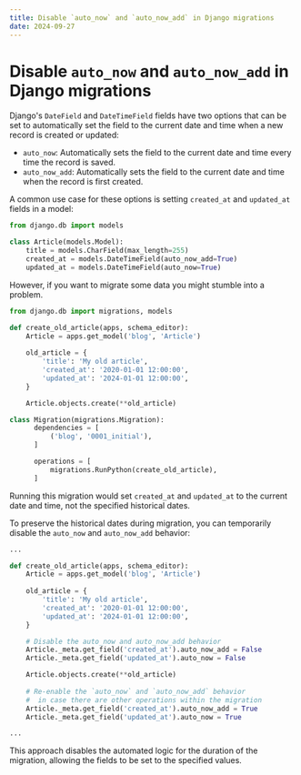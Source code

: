 ```yaml
---
title: Disable `auto_now` and `auto_now_add` in Django migrations
date: 2024-09-27
---
```

# Disable `auto_now` and `auto_now_add` in Django migrations

Django's `DateField` and `DateTimeField` fields have two options that can be set to automatically set the field to the current date and time when a new record is created or updated:

- `auto_now`: Automatically sets the field to the current date and time every time the record is saved.
- `auto_now_add`: Automatically sets the field to the current date and time when the record is first created.

A common use case for these options is setting `created_at` and `updated_at` fields in a model:

```python
from django.db import models

class Article(models.Model):
    title = models.CharField(max_length=255)
    created_at = models.DateTimeField(auto_now_add=True)
    updated_at = models.DateTimeField(auto_now=True)
```

However, if you want to migrate some data you might stumble into a problem.

```python
from django.db import migrations, models

def create_old_article(apps, schema_editor):
    Article = apps.get_model('blog', 'Article')
    
    old_article = {
        'title': 'My old article',
        'created_at': '2020-01-01 12:00:00',
        'updated_at': '2024-01-01 12:00:00',
    }

    Article.objects.create(**old_article)

class Migration(migrations.Migration):
      dependencies = [
          ('blog', '0001_initial'),
      ]

      operations = [
          migrations.RunPython(create_old_article),
      ]
```

Running this migration would set `created_at` and `updated_at` to the current date and time, not the specified historical dates.

To preserve the historical dates during migration, you can temporarily disable the `auto_now` and `auto_now_add` behavior:

```python
...

def create_old_article(apps, schema_editor):
    Article = apps.get_model('blog', 'Article')
    
    old_article = {
        'title': 'My old article',
        'created_at': '2020-01-01 12:00:00',
        'updated_at': '2024-01-01 12:00:00',
    }

    # Disable the auto_now and auto_now_add behavior
    Article._meta.get_field('created_at').auto_now_add = False
    Article._meta.get_field('updated_at').auto_now = False

    Article.objects.create(**old_article)
    
    # Re-enable the `auto_now` and `auto_now_add` behavior 
    #  in case there are other operations within the migration
    Article._meta.get_field('created_at').auto_now_add = True
    Article._meta.get_field('updated_at').auto_now = True

...
```

This approach disables the automated logic for the duration of the migration, allowing the fields to be set to the specified values.

